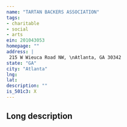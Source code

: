 ```yaml
---
name: "TARTAN BACKERS ASSOCIATION"
tags:
- charitable
- social
- arts
ein: 201043053
homepage: ""
address: |
 215 W Wieuca Road NW, \nAtlanta, GA 30342
state: "GA"
city: "Atlanta"
lng: 
lat: 
description: ""
is_501c3: X
---
```


## Long description


